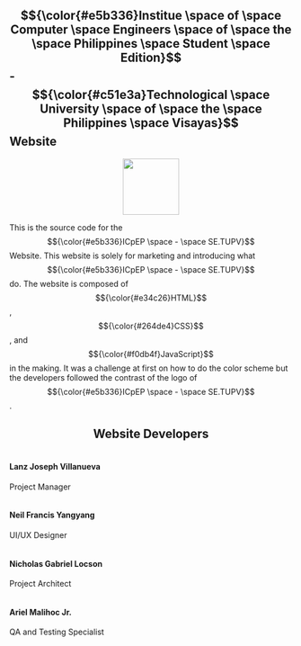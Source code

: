 ## $${\color{#e5b336}Institue \space of \space Computer \space Engineers \space of \space the \space Philippines \space Student \space Edition}$$ -  $${\color{#c51e3a}Technological \space University \space of \space the \space Philippines \space Visayas}$$  Website
<p align="center">
  <img src="assets/img/favicon.png" width="100">
</p>

This is the source code for the $${\color{#e5b336}ICpEP \space - \space SE.TUPV}$$ Website. This website is solely for marketing and introducing what $${\color{#e5b336}ICpEP \space - \space SE.TUPV}$$ do. The website is composed of $${\color{#e34c26}HTML}$$, $${\color{#264de4}CSS}$$, and $${\color{#f0db4f}JavaScript}$$ in the making. It was a challenge at first on how to do the color scheme but the developers followed the contrast of the logo of $${\color{#e5b336}ICpEP \space - \space SE.TUPV}$$.  

<h2 align="center">Website Developers</h2>

<img src="assets/img/team/team-1.jpg" with="200" alt="">

#### Lanz Joseph Villanueva

Project Manager

<img src="assets/img/team/team-2.jpg" with="200" alt="">

#### Neil Francis Yangyang

UI/UX Designer

<img src="assets/img/team/team-3.jpg" with="200" alt="">

#### Nicholas Gabriel Locson

Project Architect

<img src="assets/img/team/team-4.jpg" with="200" alt="">

#### Ariel Malihoc Jr.

QA and Testing Specialist
